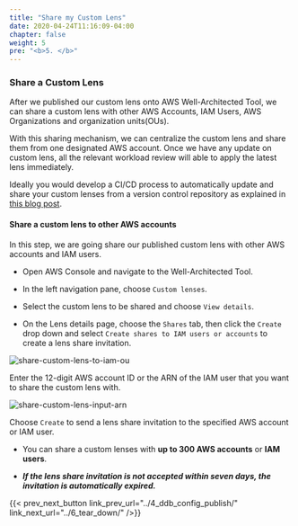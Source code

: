 ```yaml
---
title: "Share my Custom Lens"
date: 2020-04-24T11:16:09-04:00
chapter: false
weight: 5
pre: "<b>5. </b>"
---
```



### Share a Custom Lens

After we published our custom lens onto AWS Well-Architected Tool, we can share a custom lens with other AWS Accounts, IAM Users, AWS Organizations and organization units(OUs). 

With this sharing mechanism, we can centralize the custom lens and share them from one designated AWS account. Once we have any update on custom lens, all the relevant workload review will able to apply the latest lens immediately.

Ideally you would develop a CI/CD process to automatically update and share your custom lenses from a version control repository as explained in [this blog post](https://aws.amazon.com/blogs/architecture/implementing-the-aws-well-architected-custom-lens-lifecycle-in-your-organization/).

#### Share a custom lens to other AWS accounts

In this step, we are going share our published custom lens with other AWS accounts and IAM users.

* Open AWS Console and navigate to the Well-Architected Tool.
* In the left navigation pane, choose `Custom lenses`.

* Select the custom lens to be shared and choose `View details`.

* On the Lens details page, choose the `Shares` tab, then click the `Create` drop down and select `Create shares to IAM users or accounts` to create a lens share invitation.

![share-custom-lens-to-iam-ou](/watool/100_Custom_Lenses_on_WATool/images/5_1_share_custom_lens_iam_ou.png)

Enter the 12-digit AWS account ID or the ARN of the IAM user that you want to share the custom lens with.

![share-custom-lens-input-arn](/watool/100_Custom_Lenses_on_WATool/images/5_2_share_custom_lens_input_arn.png)

Choose `Create` to send a lens share invitation to the specified AWS account or IAM user.

* You can share a custom lenses with **up to 300 AWS accounts** or **IAM users**.

* ***If the lens share invitation is not accepted within seven days, the invitation is automatically expired.***


{{< prev_next_button link_prev_url="../4_ddb_config_publish/" link_next_url="../6_tear_down/" />}}
